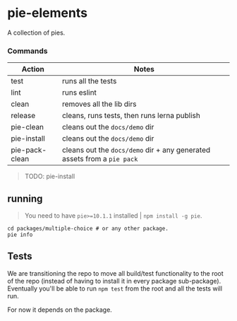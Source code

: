 # pie-elements

A collection of pies.

### Commands

| Action         | Notes                                                                   |
| -------------- | ----------------------------------------------------------------------- |
| test           | runs all the tests                                                      |
| lint           | runs eslint                                                             |
| clean          | removes all the lib dirs                                                |
| release        | cleans, runs tests, then runs lerna publish                             |
| pie-clean      | cleans out the `docs/demo` dir                                          |
| pie-install    | cleans out the `docs/demo` dir                                          |
| pie-pack-clean | cleans out the `docs/demo` dir + any generated assets from a `pie pack` |

> TODO: pie-install

## running

> You need to have `pie>=10.1.1` installed | `npm install -g pie`.

```shell
cd packages/multiple-choice # or any other package.
pie info
```

## Tests

We are transitioning the repo to move all build/test functionality to the root of the repo (instead of having to install it in every package sub-package). Eventually you'll be able to run `npm test` from the root and all the tests will run.

For now it depends on the package.
